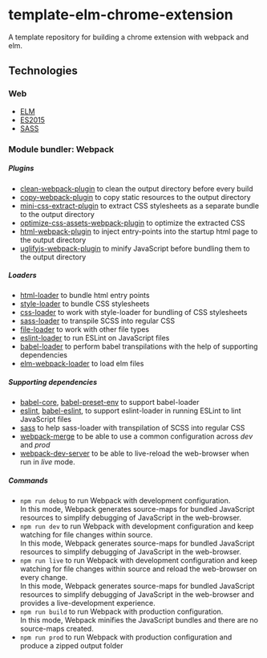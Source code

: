 # template-elm-chrome-extension

A template repository for building a chrome extension with webpack and elm.

## Technologies

### Web

- [ELM](https://elm-lang.org/)
- [ES2015](http://es6-features.org/)
- [SASS](https://sass-lang.com/documentation/syntax)

### Module bundler: Webpack

##### Plugins

- [clean-webpack-plugin](https://www.npmjs.com/package/clean-webpack-plugin) to clean the output directory before every build
- [copy-webpack-plugin](https://www.npmjs.com/package/copy-webpack-plugin) to copy static resources to the output directory
- [mini-css-extract-plugin](https://www.npmjs.com/package/mini-css-extract-plugin) to extract CSS stylesheets as a separate bundle to the output directory
- [optimize-css-assets-webpack-plugin](https://www.npmjs.com/package/extract-text-webpack-plugin) to optimize the extracted CSS
- [html-webpack-plugin](https://www.npmjs.com/package/html-webpack-plugin) to inject entry-points into the startup html page to the output directory
- [uglifyjs-webpack-plugin](https://www.npmjs.com/package/uglifyjs-webpack-plugin) to minify JavaScript before bundling them to the output directory

##### Loaders

- [html-loader](https://www.npmjs.com/package/html-loader) to bundle html entry points
- [style-loader](https://www.npmjs.com/package/style-loader) to bundle CSS stylesheets
- [css-loader](https://www.npmjs.com/package/css-loader) to work with style-loader for bundling of CSS stylesheets
- [sass-loader](https://www.npmjs.com/package/sass-loader) to transpile SCSS into regular CSS
- [file-loader](https://www.npmjs.com/package/file-loader) to work with other file types
- [eslint-loader](https://www.npmjs.com/package/eslint-loader) to run ESLint on JavaScript files
- [babel-loader](https://www.npmjs.com/package/babel-loader) to perform babel transpilations with the help of supporting dependencies
- [elm-webpack-loader](https://www.npmjs.com/package/elm-webpack-loader) to load elm files

##### Supporting dependencies

- [babel-core](https://www.npmjs.com/package/babel-core), [babel-preset-env](https://www.npmjs.com/package/babel-preset-env) to support babel-loader
- [eslint](https://www.npmjs.com/package/eslint), [babel-eslint](https://www.npmjs.com/package/babel-eslint), to support eslint-loader in running ESLint to lint JavaScript files
- [sass](https://www.npmjs.com/package/less) to help sass-loader with transpilation of SCSS into regular CSS
- [webpack-merge](https://www.npmjs.com/package/webpack-merge) to be able to use a common configuration across _dev_ and _prod_
- [webpack-dev-server](https://www.npmjs.com/package/webpack-dev-server) to be able to live-reload the web-browser when run in _live_ mode.

##### Commands

- `npm run debug` to run Webpack with development configuration.  
  In this mode, Webpack generates source-maps for bundled JavaScript resources to simplify debugging of JavaScript in the web-browser.
- `npm run dev` to run Webpack with development configuration and keep watching for file changes within source.  
  In this mode, Webpack generates source-maps for bundled JavaScript resources to simplify debugging of JavaScript in the web-browser.
- `npm run live` to run Webpack with development configuration and keep watching for file changes within source and reload the web-browser on every change.  
  In this mode, Webpack generates source-maps for bundled JavaScript resources to simplify debugging of JavaScript in the web-browser and provides a live-development experience.
- `npm run build` to run Webpack with production configuration.  
  In this mode, Webpack minifies the JavaScript bundles and there are no source-maps created.
- `npm run prod` to run Webpack with production configuration and produce a zipped output folder
